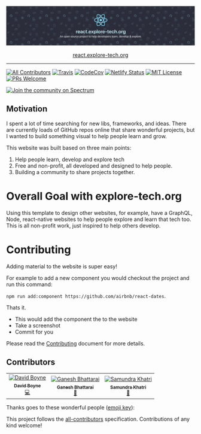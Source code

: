 <div align="center">

<img alt="header" src="./header.png" />

[react.explore-tech.org](https://react.explore-tech.org)

</div>

<hr/>

[![All Contributors](https://img.shields.io/badge/all_contributors-3-orange.svg?style=flat-square)](#contributors)
[![Travis](https://img.shields.io/travis/boyney123/react.explore-tech.org/master.svg)](https://travis-ci.org/boyney123/react.explore-tech.org)
[![CodeCov](https://codecov.io/gh/boyney123/react.explore-tech.org/branch/master/graph/badge.svg?token=AoXW3EFgMP)](https://codecov.io/gh/boyney123/react.explore-tech.org)
[![Netlify Status](https://api.netlify.com/api/v1/badges/b8b80b61-4213-4bd8-ac48-831738e1ca1b/deploy-status)](https://app.netlify.com/sites/react-openlist/deploys)
[![MIT License][license-badge]][license]
[![PRs Welcome][prs-badge]][prs]

[![Join the community on Spectrum][spectrum-badge]][spectrum]

## Motivation

I spent a lot of time searching for new libs, frameworks, and ideas. There are currently loads of GitHub repos online that share wonderful projects, but I wanted to build something visual to help people learn and grow.

This website was built based on three main points:

1. Help people learn, develop and explore tech
1. Free and non-profit, all developed and designed to help people.
1. Building a community to share projects together.

# Overall Goal with explore-tech.org

Using this template to design other websites, for example, have a GraphQL, Node, react-native websites to help people explore and learn that tech too. This is all non-profit work, just inspired to help others develop.

# Contributing

Adding material to the website is super easy!

For example to add a new component you would checkout the project and run this command:

`npm run add:component https://github.com/airbnb/react-dates`.

Thats it.

- This would add the component the to the website
- Take a screenshot
- Commit for you

Please read the [Contributing](CONTRIBUTING.md) document for more details.

[spectrum-badge]: https://withspectrum.github.io/badge/badge.svg
[spectrum]: https://spectrum.chat/explore-tech
[license-badge]: https://img.shields.io/badge/License-MIT-yellow.svg
[license]: https://github.com/boyney123/react.explore-tech.org/blob/master/LICENSE
[prs-badge]: https://img.shields.io/badge/PRs-welcome-brightgreen.svg?style=flat-square
[prs]: http://makeapullrequest.com

## Contributors

<!-- ALL-CONTRIBUTORS-LIST:START - Do not remove or modify this section -->
<!-- prettier-ignore -->
<table><tr><td align="center"><a href="https://medium.com/@boyney123"><img src="https://avatars1.githubusercontent.com/u/3268013?v=4" width="100px;" alt="David Boyne"/><br /><sub><b>David Boyne</b></sub></a><br /><a href="https://github.com/boyney123/react.explore-tech.org/commits?author=boyney123" title="Code">💻</a></td><td align="center"><a href="https://www.tyroprogrammer.com"><img src="https://avatars0.githubusercontent.com/u/11688166?v=4" width="100px;" alt="Ganesh Bhattarai"/><br /><sub><b>Ganesh Bhattarai</b></sub></a><br /><a href="https://github.com/boyney123/react.explore-tech.org/commits?author=tyroprogrammer" title="Documentation">📖</a></td><td align="center"><a href="https://samundrakc.com.np"><img src="https://avatars0.githubusercontent.com/u/3079452?v=4" width="100px;" alt="Samundra Khatri"/><br /><sub><b>Samundra Khatri</b></sub></a><br /><a href="https://github.com/boyney123/react.explore-tech.org/commits?author=samundrak" title="Documentation">📖</a></td></tr></table>

<!-- ALL-CONTRIBUTORS-LIST:END -->

Thanks goes to these wonderful people ([emoji key](https://allcontributors.org/docs/en/emoji-key)):

<!-- ALL-CONTRIBUTORS-LIST:START - Do not remove or modify this section -->
<!-- prettier-ignore -->
<!-- ALL-CONTRIBUTORS-LIST:END -->

This project follows the [all-contributors](https://github.com/all-contributors/all-contributors) specification. Contributions of any kind welcome!
